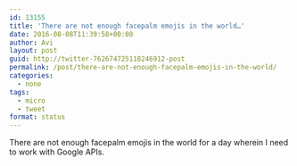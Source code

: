 ```yaml
---
id: 13155
title: 'There are not enough facepalm emojis in the world…'
date: 2016-08-08T11:39:58+00:00
author: Avi
layout: post
guid: http://twitter-762674725118246912-post
permalink: /post/there-are-not-enough-facepalm-emojis-in-the-world/
categories:
  - none
tags:
  - micro
  - tweet
format: status
---
```

There are not enough facepalm emojis in the world for a day wherein I need to work with Google APIs.